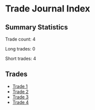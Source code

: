 # Trade Journal Index
## Summary Statistics
Trade count: 4

Long trades: 0

Short trades: 4
## Trades
- [Trade 1](trade_1.md)
- [Trade 2](trade_2.md)
- [Trade 3](trade_3.md)
- [Trade 4](trade_4.md)